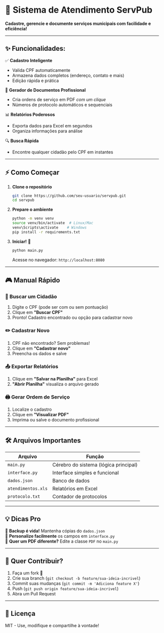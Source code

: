# 🚀 Sistema de Atendimento ServPub   

**Cadastre, gerencie e documente serviços municipais com facilidade e eficiência!**  

---

## ✨ Funcionalidades:

✅ **Cadastro Inteligente**  
- Valida CPF automaticamente  
- Armazena dados completos (endereço, contato e mais)  
- Edição rápida e prática  

📄 **Gerador de Documentos Profissional**  
- Cria ordens de serviço em PDF *com um clique*  
- Números de protocolo automáticos e sequenciais  

📊 **Relatórios Poderosos**  
- Exporta dados para Excel em segundos  
- Organiza informações para análise  

🔍 **Busca Rápida**  
- Encontre qualquer cidadão pelo CPF em instantes  

---

## ⚡ Como Começar  

1. **Clone o repositório**  
   ```bash
   git clone https://github.com/seu-usuario/servpub.git
   cd servpub
   ```

2. **Prepare o ambiente**  
   ```bash
   python -m venv venv
   source venv/bin/activate  # Linux/Mac
   venv\Scripts\activate    # Windows
   pip install -r requirements.txt
   ```

3. **Iniciar!** 🚀  
   ```bash
   python main.py
   ```

   Acesse no navegador: `http://localhost:8080`  

---

## 🎮 Manual Rápido  

### 🔎 Buscar um Cidadão  
1. Digite o CPF (pode ser com ou sem pontuação)  
2. Clique em **"Buscar CPF"**  
3. Pronto! Cadastro encontrado ou opção para cadastrar novo  

### ✏️ Cadastrar Novo  
1. CPF não encontrado? Sem problemas!  
2. Clique em **"Cadastrar novo"**  
3. Preencha os dados e salve  

### 📤 Exportar Relatórios  
1. Clique em **"Salvar na Planilha"** para Excel  
2. **"Abrir Planilha"** visualiza o arquivo gerado  

### 🖨️ Gerar Ordem de Serviço  
1. Localize o cadastro  
2. Clique em **"Visualizar PDF"**  
3. Imprima ou salve o documento profissional  

---

## 🛠️ Arquivos Importantes  

| Arquivo          | Função                          |
|------------------|---------------------------------|
| `main.py`        | Cérebro do sistema (lógica principal) |
| `interface.py`   | Interface simples e funcional |
| `dados.json`     | Banco de dados |
| `atendimentos.xls` | Relatórios em Excel |
| `protocolo.txt`  | Contador de protocolos |

---

## 💡 Dicas Pro  

🔸 **Backup é vida!** Mantenha cópias do `dados.json`  
🔸 **Personalize facilmente** os campos em `interface.py`  
🔸 **Quer um PDF diferente?** Edite a classe `PDF` no `main.py`  

---

## 🤝 Quer Contribuir?  

1. Faça um fork 🍴  
2. Crie sua branch (`git checkout -b feature/sua-ideia-incrivel`)  
3. Commit suas mudanças (`git commit -m 'Adiciona feature X'`)  
4. Push (`git push origin feature/sua-ideia-incrivel`)  
5. Abra um Pull Request  

---

## 📜 Licença  

MIT - Use, modifique e compartilhe à vontade!  
